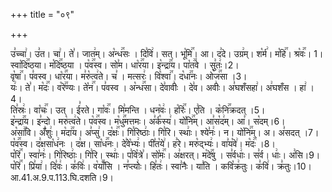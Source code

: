 +++
title = "०९"

+++


  
उ꣣च्चा꣢। उ꣣त। चा꣢। ते꣣। जात꣢म्। अ꣡न्ध꣢꣯सः । दि꣣वि꣢। सत्। भू꣡मि꣢꣯। आ। द꣣दे। उग्र꣢म्। श꣡र्म꣢। म꣡हि꣢꣯। श्र꣡वः꣢꣯। 1।  
स्वा꣡दि꣢꣯ष्ठया। म꣡दि꣢꣯ष्ठया । प꣡व꣢꣯स्व। सो꣣म। धा꣡र꣢꣯या। इ꣡न्द्रा꣢꣯य। पा꣡त꣢꣯वे । सु꣣तः꣢।2।  
वृ꣡षा꣢꣯। प꣣वस्व। धा꣡र꣢꣯या। म꣣रु꣡त्व꣢ते। च꣣ । मत्सरः꣢। वि꣡श्वा꣢꣯। द꣡धा꣢꣯नः। ओ꣡ज꣢꣯सा ।3।  
यः꣢। ते꣣। म꣡दः꣢꣯। व꣡रे꣢꣯ण्यः। ते꣡न꣢꣯। प꣣वस्व । अ꣡न्ध꣢꣯सा। दे꣣वावीः꣢ । दे꣣व। अवीः꣢। अ꣣घशँसहा꣢। अ꣢घशँस । हा꣢ । 4।  
ति꣣स्रः꣢। वा꣡चः꣢꣯। उत् । ई꣣रते। गा꣡वः꣢꣯। मि꣣मन्ति । धन꣡वः꣢। ह꣡रिः꣢꣯। ए꣣ति । क꣡नि꣢꣯क्रदत् ।5।  
इ꣡न्द्रा꣢꣯य। इ꣣न्दो। मरु꣡त्व꣢ते। प꣡व꣢꣯स्व। म꣡धु꣢꣯मत्तमः। अ꣣र्क꣡स्य꣢। यो꣡नि꣢꣯म्। आ꣣स꣡द꣢म्। आ꣣। स꣡दम्।6।  
अ꣡सा꣢꣯वि। अँ꣣शुः꣢। म꣡दा꣢꣯य। अ꣣प्सु꣢। द꣡क्षः꣢꣯। गि꣣रिष्ठाः꣢। गि꣣रि। स्थाः꣢। श्ये꣣नः꣢। न। यो꣡नि꣢꣯म्। अ। अ꣣सदत् ।7।  
प꣡व꣢꣯स्व। द꣣क्षसा꣡ध꣢नः । द꣣क्ष। सा꣡ध꣢꣯नः। दे꣣वे꣡भ्यः꣢। पी꣣त꣡ये꣢। ह꣣रे। मरु꣡द्भ्यः꣢। वा꣣य꣡वे꣢। म꣡दः꣢꣯ ।8।  
प꣡रि꣢꣯। स्वा꣣नः꣢। गि꣣रिष्ठाः꣢। गि꣣रि। स्थाः꣢। प꣣वि꣡त्रे꣣। सो꣡मः꣢꣯। अ꣣क्षरत्। म꣡दे꣢꣯षु । स꣣र्वधाः꣢। स꣣र्व। धाः꣢। अ꣣सि।9।  
प꣡रि꣢꣯। प्रि꣣या꣢। दि꣣वः꣢। क꣣विः꣢। व꣡याँ꣢꣯सि । न꣣प्त्योः꣢। हि꣣तः꣢। स्वा꣣नैः। या꣣ति । कवि꣡क्र꣢तुः। क꣣वि꣢। क्र꣣तुः।10।
आ.41.अ.9.प.113.घि.दशति।9।  
